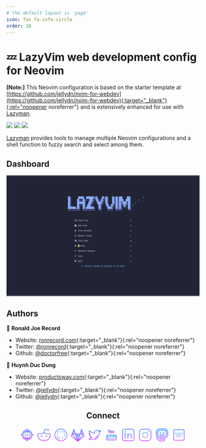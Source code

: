 ```yaml
---
# the default layout is 'page'
icon: fas fa-info-circle
order: 10
---
```


# 💤 LazyVim web development config for Neovim

**[Note:]** This Neovim configuration is based on the starter template at
[https://github.com/jellydn/nvim-for-webdev](https://github.com/jellydn/nvim-for-webdev){:target="_blank"}{:rel="noopener noreferrer"}
and is extensively enhanced for
use with [Lazyman](https://lazyman.dev).

<a href="https://dotfyle.com/doctorfree/nvim-webdev"><img src="https://dotfyle.com/doctorfree/nvim-webdev/badges/plugins?style=flat" /></a>
<a href="https://dotfyle.com/doctorfree/nvim-webdev"><img src="https://dotfyle.com/doctorfree/nvim-webdev/badges/leaderkey?style=flat" /></a>
<a href="https://dotfyle.com/doctorfree/nvim-webdev"><img src="https://dotfyle.com/doctorfree/nvim-webdev/badges/plugin-manager?style=flat" /></a>

[Lazyman](https://lazyman.dev) provides tools to manage multiple Neovim configurations
and a shell function to fuzzy search and select among them.

## Dashboard

<img width="1792" alt="image" src="https://raw.githubusercontent.com/doctorfree/nvim-webdev/main/dashboard.png">

## Authors

👤 **Ronald Joe Record**

- Website: [ronrecord.com](https://ronrecord.com/){:target="_blank"}{:rel="noopener noreferrer"}
- Twitter: [@ronrecord](https://twitter.com/ronrecord){:target="_blank"}{:rel="noopener noreferrer"}
- Github: [@doctorfree](https://github.com/doctorfree){:target="_blank"}{:rel="noopener noreferrer"}

👤 **Huynh Duc Dung**

- Website: [productsway.com](https://productsway.com/){:target="_blank"}{:rel="noopener noreferrer"}
- Twitter: [@jellydn](https://twitter.com/jellydn){:target="_blank"}{:rel="noopener noreferrer"}
- Github: [@jellydn](https://github.com/jellydn){:target="_blank"}{:rel="noopener noreferrer"}

<h2 align="center">Connect</h2>

<div align="center">
  <p>
    <a href="https://ronrecord.com" target="_blank" rel="noopener"><img src="https://raw.githubusercontent.com/doctorfree/doctorfree/master/icons/domain.png" style="width:40px;height:40px" alt="domain"/></a>
    <a href="https://www.reddit.com/user/No-Blackberry-3160" target="_blank" rel="noopener"><img src="https://raw.githubusercontent.com/doctorfree/doctorfree/master/icons/reddit.png" style="width:40px;height:40px" alt="reddit"/></a>
    <a href="https://github.com/doctorfree" target="_blank" rel="noopener"><img src="https://raw.githubusercontent.com/doctorfree/doctorfree/master/icons/github.png" style="width:40px;height:40px" alt="github"/></a>
    <a href="https://gitlab.com/doctorfree" target="_blank" rel="noopener"><img src="https://raw.githubusercontent.com/doctorfree/doctorfree/master/icons/gitlab.png" style="width:40px;height:40px" alt="gitlab"/></a>
    <a href="https://twitter.com/ronrecord" target="_blank" rel="noopener"><img src="https://raw.githubusercontent.com/doctorfree/doctorfree/master/icons/twitter.png" style="width:40px;height:40px" alt="twitter"/></a>
    <a href="https://youtube.com/c/doctorfree" target="_blank" rel="noopener"><img src="https://raw.githubusercontent.com/doctorfree/doctorfree/master/icons/youtube.png" style="width:40px;height:40px" alt="youtube"/></a>
    <a href="https://linkedin.com/in/ronrecord" target="_blank" rel="noopener"><img src="https://raw.githubusercontent.com/doctorfree/doctorfree/master/icons/linkedin.png" style="width:40px;height:40px" alt="linkedin"/></a>
    <a href="https://instagram.com/doctorfree" target="_blank" rel="noopener"><img src="https://raw.githubusercontent.com/doctorfree/doctorfree/master/icons/instagram.png" style="width:40px;height:40px" alt="instagram"/></a>
    <a href="https://noc.social/@doctorwhen" target="_blank" rel="noopener"><img src="https://raw.githubusercontent.com/doctorfree/doctorfree/master/icons/mastodon.png" style="width:40px;height:40px" alt="mastodon"/></a>
    <a href="https://en.wikipedia.org/wiki/User:Doctorfree" target="_blank" rel="noopener"><img src="https://raw.githubusercontent.com/doctorfree/doctorfree/master/icons/wikipedia.png" style="width:40px;height:40px" alt="wikipedia"/></a>
  </p>
</div>
